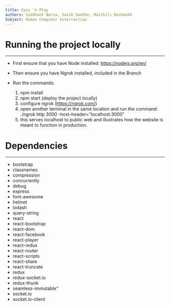 ```yaml
---
title: Sync 'n Play
authors: Siddhant Barua, Saish Sankhe, Maithili Deshmukh 
Subject: Human Computer Interraction 
---
```


# Running the project locally 
-----------------------------

* First ensure that you have Node installed: 
  https://nodejs.org/en/
* Then ensure you have Ngrok installed, included in the Branch 

* Run the commands: 
    1. npm install 
    2. npm start (deploy the project locally)
    3. configure ngrok (https://ngrok.com/)
    4. open another terminal in the same location and run the command: ./ngrok http 3000 -host-header="localhost:3000"
    5. this serves localhost to public web and illustrates how the website is meant to function in production. 

# Dependencies
---------------- 
* bootstrap
* classnames
* compression
* concurrently
* debug
* express
* font-awesome
* helmet
* lodash
* query-string
* react
* react-bootstrap
* react-dom
* react-facebook
* react-player
* react-redux
* react-router
* react-scripts
* react-share
* react-truncate
* redux
* redux-socket.io
* redux-thunk
* seamless-immutable"
* socket.io
* socket.io-client
